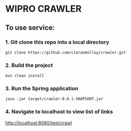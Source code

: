 # WIPRO CRAWLER

## To use service:

### 1. Git clone this repo into a local directory
```
git clone https://github.com/ciaranmolloy/crawler.git
```

### 2. Build the project
```
mvn clean install
```

### 3. Run the Spring application
```
java -jar target/crawler-0.0.1-SNAPSHOT.jar
```

### 4. Navigate to localhost to view  list of links

[http://localhost:8080/test/crawl](http://localhost:8080/test/crawl)
